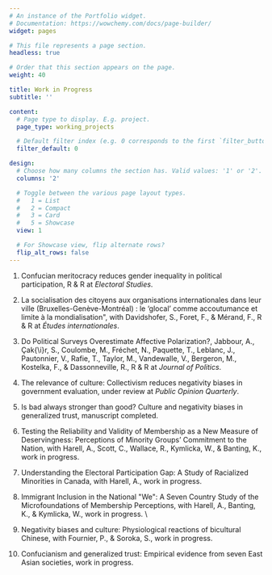 ```yaml
---
# An instance of the Portfolio widget.
# Documentation: https://wowchemy.com/docs/page-builder/
widget: pages

# This file represents a page section.
headless: true

# Order that this section appears on the page.
weight: 40

title: Work in Progress
subtitle: ''

content:
  # Page type to display. E.g. project.
  page_type: working_projects

  # Default filter index (e.g. 0 corresponds to the first `filter_button` instance below).
  filter_default: 0

design:
  # Choose how many columns the section has. Valid values: '1' or '2'.
  columns: '2'

  # Toggle between the various page layout types.
  #   1 = List
  #   2 = Compact
  #   3 = Card
  #   5 = Showcase
  view: 1

  # For Showcase view, flip alternate rows?
  flip_alt_rows: false
---
```

1. Confucian meritocracy reduces gender inequality in political participation, R \& R at _Electoral Studies_. 

2. La socialisation des citoyens aux organisations internationales dans leur ville (Bruxelles-Genève-Montréal) : le ‘glocal’ comme accoutumance et limite à la mondialisation", with Davidshofer, S., Foret, F., & Mérand, F., R & R at _Études internationales_.

3. Do Political Surveys Overestimate Affective Polarization?, Jabbour, A., Çak{\i}r, S., Coulombe, M., Fréchet, N., Paquette, T., Leblanc, J., Pautonnier, V., Rafie, T., Taylor, M., Vandewalle, V., Bergeron, M., Kostelka, F., & Dassonneville, R., R \& R at _Journal of Politics_.

4. The relevance of culture: Collectivism reduces negativity biases in government evaluation, under review at _Public Opinion Quarterly_.

5. Is bad always stronger than good? Culture and negativity biases in generalized trust, manuscript completed. 

6. Testing the Reliability and Validity of Membership as a New Measure of Deservingness: Perceptions of Minority Groups’ Commitment to the Nation, with Harell, A., Scott, C., Wallace, R., Kymlicka, W., & Banting, K., work in progress.

7. Understanding the Electoral Participation Gap: A Study of Racialized Minorities in Canada, with Harell, A., work in progress.

8. Immigrant Inclusion in the National "We": A Seven Country Study of the Microfoundations of Membership Perceptions, with Harell, A., Banting, K., & Kymlicka, W., work in progress. \\ 

9. Negativity biases and culture: Physiological reactions of bicultural Chinese, with Fournier, P., & Soroka, S., work in progress.

10. Confucianism and generalized trust: Empirical evidence from seven East Asian societies, work in progress.

